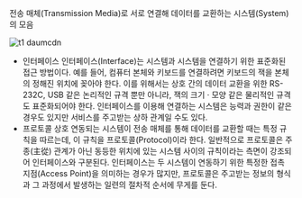 전송 매체(Transmission Media)로 서로 연결해 데이터를 교환하는 시스템(System)의 모음

![t1 daumcdn](https://user-images.githubusercontent.com/91246353/197144785-8dd5382c-2a18-476b-b4bd-9ab1d68d780d.jpg)

- 인터페이스
인터페이스(Interface)는 시스템과 시스템을 연결하기 위한 표준화된 접근 방법이다. 
예를 들어, 컴퓨터 본체와 키보드를 연결하려면 키보드의 잭을 본체의 정해진 위치에 꽂아야 한다. 이를 위해서는 상호 간의 데이터 교환을 위한 RS-232C, USB 같은 논리적인 규격 뿐만 아니라, 잭의 크기 · 모양 같은 물리적인 규격도 표준화되어야 한다. 인터페이스를 이용해 연결하는 시스템은 능력과 권한이 같은 경우도 있지만 서비스를 주고받는 상하 관계일 수도 있다.
- 프로토콜
상호 연동되는 시스템이 전송 매체를 통해 데이터를 교환할 때는 특정 규칙을 따르는데, 이 규칙을 프로토콜(Protocol)이라 한다. 
일반적으로 프로토콜은 주종(主從) 관계가 아닌 동등한 위치에 있는 시스템 사이의 규칙이라는 측면이 강조되어 인터페이스와 구분된다. 인터페이스는 두 시스템이 연동하기 위한 특정한 접촉 지점(Access Point)을 의미하는 경우가 많지만, 프로토콜은 주고받는 정보의 형식과 그 과정에서 발생하는 일련의 절차적 순서에 무게를 둔다.
